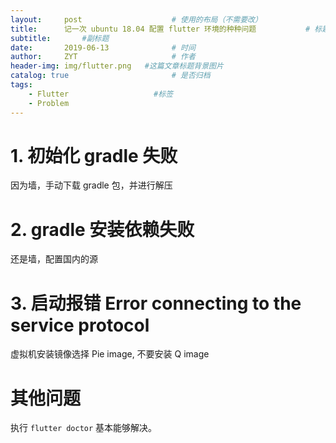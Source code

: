 ```yaml
---
layout:     post                    # 使用的布局（不需要改）
title:      记一次 ubuntu 18.04 配置 flutter 环境的种种问题           # 标题 
subtitle:       #副标题
date:       2019-06-13              # 时间
author:     ZYT                     # 作者
header-img: img/flutter.png   #这篇文章标题背景图片
catalog: true                       # 是否归档
tags:
    - Flutter                   #标签
    - Problem
---
```


# 1. 初始化 gradle 失败

因为墙，手动下载 gradle 包，并进行解压

# 2. gradle 安装依赖失败

还是墙，配置国内的源

# 3. 启动报错 Error connecting to the service protocol

虚拟机安装镜像选择 Pie image, 不要安装 Q image

# 其他问题

执行 `flutter doctor` 基本能够解决。
